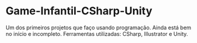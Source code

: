# Game-Infantil-CSharp-Unity
Um dos primeiros projetos que faço usando programação. Ainda está bem no início e incompleto. Ferramentas utilizadas: CSharp, Illustrator e Unity.
